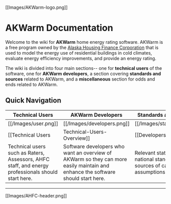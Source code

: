 
[[Images/AKWarm-logo.png]]<BR>

# AKWarm Documentation

Welcome to the wiki for **AKWarm** home energy rating software.  AKWarm is a free program owned by the [Alaska Housing Finance Corporation](http://www.ahfc.us/ "AHFC Homepage") that is used to model the energy use of residential buildings in cold climates, evaluate energy efficiency improvements, and provide an energy rating.  

The wiki is divided into four main sections-- one for **technical users** of the software, one for **AKWarm developers**, a section covering **standards and sources** related to AKWarm, and a **miscellaneous** section for odds and ends related to AKWarm.  

## Quick Navigation
| Technical Users             | AKWarm Developers              | Standards and Sources          | Miscellaneous                 |
|----------------------------|---------------------------------|-------------------------------|---------------------------| 
| [[/Images/user.png]] | [[/Images/developers.png]] | [[/Images/standards.png]] | [[/Images/Miscellaneous.png]] |
| [[Technical Users|Technical-Users-Overview]] | [[Developers|Developers-Intro]] | [[Standards and Sources|Standards-and-Sources-Overview]] | [[Miscellaneous|Miscellaneous-Overview]] |
| Technical users such as Raters, Assessors, AHFC staff, and energy professionals should start here. | Software developers who want an overview of AKWarm so they can more easily maintain and enhance the software should start here. | Relevant state and national standards and sources of calculation assumptions | Reference material |

----------

[[Images/AHFC-header.png]]